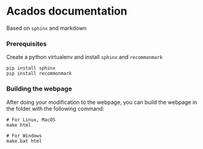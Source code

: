 # Acados documentation

Based on `sphinx` and markdown

### Prerequisites

Create a python virtualenv and install `sphinx` and `recommonmark`

    pip install sphinx
    pip install recommonmark

### Building the webpage

After doing your modification to the webpage, you can build the webpage
in the folder with the following command:

    # For Linux, MacOS
    make html

    # For Windows
    make.bat html
